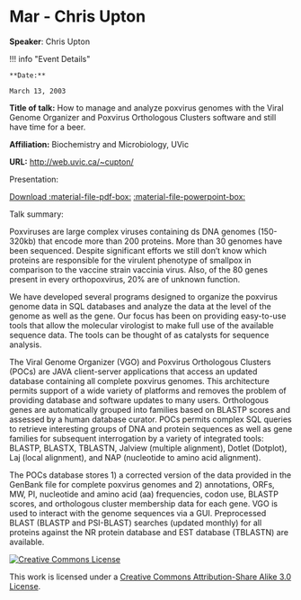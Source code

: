 # Mar - Chris Upton

**Speaker**: Chris Upton

!!! info "Event Details"
    
    
    **Date:**
    
    March 13, 2003

**Title of talk:** How to manage and analyze poxvirus genomes with the Viral Genome Organizer and Poxvirus Orthologous Clusters software and still have time for a beer.

**Affiliation:** Biochemistry and Microbiology, UVic

**URL:** <http://web.uvic.ca/~cupton/>

Presentation:

[Download :material-file-pdf-box:](https://drive.google.com/file/d/1GV10SbFmoPj9MQFoACWT651Du6om8P2B/view?usp=sharing) [:material-file-powerpoint-box:](https://drive.google.com/file/d/1Yw4nn6RTDRp96bNtu6L00-Sv4SoF947B/view?usp=sharing)

Talk summary:

Poxviruses are large complex viruses containing ds DNA genomes (150-320kb) that encode more than 200 proteins. More than 30 genomes have been sequenced. Despite significant efforts we still don’t know which proteins are responsible for the virulent phenotype of smallpox in comparison to the vaccine strain vaccinia virus. Also, of the 80 genes present in every orthopoxvirus, 20% are of unknown function.

We have developed several programs designed to organize the poxvirus genome data in SQL databases and analyze the data at the level of the genome as well as the gene. Our focus has been on providing easy-to-use tools that allow the molecular virologist to make full use of the available sequence data. The tools can be thought of as catalysts for sequence analysis.

The Viral Genome Organizer (VGO) and Poxvirus Orthologous Clusters (POCs) are JAVA client-server applications that access an updated database containing all complete poxvirus genomes. This architecture permits support of a wide variety of platforms and removes the problem of providing database and software updates to many users. Orthologous genes are automatically grouped into families based on BLASTP scores and assessed by a human database curator. POCs permits complex SQL queries to retrieve interesting groups of DNA and protein sequences as well as gene families for subsequent interrogation by a variety of integrated tools: BLASTP, BLASTX, TBLASTN, Jalview (multiple alignment), Dotlet (Dotplot), Laj (local alignment), and NAP (nucleotide to amino acid alignment).

The POCs database stores 1) a corrected version of the data provided in the GenBank file for complete poxvirus genomes and 2) annotations, ORFs, MW, PI, nucleotide and amino acid (aa) frequencies, codon use, BLASTP scores, and orthologous cluster membership data for each gene. VGO is used to interact with the genome sequences via a GUI. Preprocessed BLAST (BLASTP and PSI-BLAST) searches (updated monthly) for all proteins against the NR protein database and EST database (TBLASTN) are available.

[![Creative Commons License](http://i.creativecommons.org/l/by-sa/3.0/80x15.png)](http://creativecommons.org/licenses/by-sa/3.0/)

This work is licensed under a [Creative Commons Attribution-Share Alike 3.0 License](http://creativecommons.org/licenses/by-sa/3.0/).

